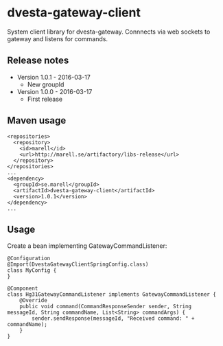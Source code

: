 # dvesta-gateway-client
System client library for dvesta-gateway. Connnects via web sockets to gateway and listens for commands.

## Release notes
* Version 1.0.1 - 2016-03-17
  * New groupId
* Version 1.0.0 - 2016-03-17
  * First release

## Maven usage

```
<repositories>
  <repository>
    <id>marell</id>
    <url>http://marell.se/artifactory/libs-release</url>
  </repository>
</repositories>
...
<dependency>
  <groupId>se.marell</groupId>
  <artifactId>dvesta-gateway-client</artifactId>
  <version>1.0.1</version>
</dependency>
...
```

## Usage

Create a bean implementing GatewayCommandListener:

```
@Configuration
@Import(DvestaGatewayClientSpringConfig.class)
class MyConfig {
}

@Component
class Hg31GatewayCommandListener implements GatewayCommandListener {
    @Override
    public void command(CommandResponseSender sender, String messageId, String commandName, List<String> commandArgs) {
        sender.sendResponse(messageId, "Received command: " + commandName);
    }
}
```
